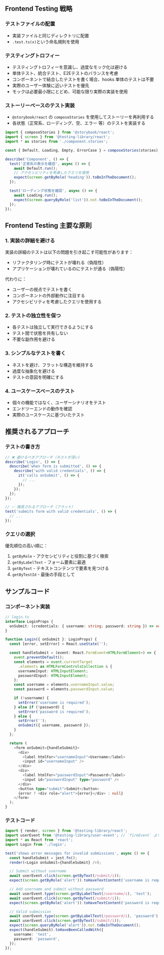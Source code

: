 ## Frontend Testing 戦略

### テストファイルの配置
- 実装ファイルと同じディレクトリに配置
- `.test.ts(x)`という命名規則を使用

### テスティングトロフィー
- テスティングトロフィーを意識し、過度なモック化は避ける
- 単体テスト、統合テスト、E2Eテストのバランスを考慮
- コンポーネントで結合したテストを書く場合、hooks 単体のテストは不要
- 実際のユーザー体験に近いテストを優先
- モックは必要最小限にとどめ、可能な限り実際の実装を使用

### ストーリーベースのテスト実装

- `@storybook/react` の `composeStories` を使用してストーリーを再利用する
- 各状態（正常系、ローディング、空、エラー 等）のテストを実装する

```typescript
import { composeStories } from '@storybook/react';
import { screen } from '@testing-library/react';
import * as stories from './component.stories';

const { Default, Loading, Empty, ErrorCase } = composeStories(stories);

describe('Component', () => {
  test('正常系の表示を確認', async () => {
    await Default.run();
    // アクセシビリティを考慮したクエリを使用
    expect(screen.getByRole('heading')).toBeInTheDocument();
  });

  test('ローディング状態を確認', async () => {
    await Loading.run();
    expect(screen.queryByRole('list')).not.toBeInTheDocument();
  });
});
```

## Frontend Testing 主要な原則

### 1. 実装の詳細を避ける

実装の詳細のテストは以下の問題を引き起こす可能性があります：

- リファクタリング時にテストが壊れる（偽陰性）
- アプリケーションが壊れているのにテストが通る（偽陽性）

代わりに：

- ユーザーの視点でテストを書く
- コンポーネントの外部動作に注目する
- アクセシビリティを考慮したクエリを使用する

### 2. テストの独立性を保つ

- 各テストは独立して実行できるようにする
- テスト間で状態を共有しない
- 不要な副作用を避ける

### 3. シンプルなテストを書く

- ネストを避け、フラットな構造を維持する
- 過度な抽象化を避ける
- テストの意図を明確にする

### 4. ユースケースベースのテスト

- 個々の機能ではなく、ユーザーシナリオをテスト
- エンドツーエンドの動作を確認
- 実際のユースケースに基づいたテスト

## 推奨されるアプローチ

### テストの書き方

```typescript
// ❌ 避けるべきアプローチ（ネストが深い）
describe('Login', () => {
  describe('when form is submitted', () => {
    describe('with valid credentials', () => {
      it('calls onSubmit', () => {
        // ...
      });
    });
  });
});

// ✅ 推奨されるアプローチ（フラット）
test('submits form with valid credentials', () => {
  // ...
});
```

### クエリの選択

優先順位の高い順に：

1. `getByRole` - アクセシビリティと役割に基づく検索
2. `getByLabelText` - フォーム要素に最適
3. `getByText` - テキストコンテンツで要素を見つける
4. `getByTestId` - 最後の手段として

## サンプルコード

### コンポーネント実装

```typescript
// login.ts
interface LoginProps {
  onSubmit: (credentials: { username: string; password: string }) => void;
}

function Login({ onSubmit }: LoginProps) {
  const [error, setError] = React.useState('');

  const handleSubmit = (event: React.FormEvent<HTMLFormElement>) => {
    event.preventDefault();
    const elements = event.currentTarget
      .elements as HTMLFormControlsCollection & {
      usernameInput: HTMLInputElement;
      passwordInput: HTMLInputElement;
    };
    const username = elements.usernameInput.value;
    const password = elements.passwordInput.value;

    if (!username) {
      setError('username is required');
    } else if (!password) {
      setError('password is required');
    } else {
      setError('');
      onSubmit({ username, password });
    }
  };

  return (
    <form onSubmit={handleSubmit}>
      <div>
        <label htmlFor="usernameInput">Username</label>
        <input id="usernameInput" />
      </div>
      <div>
        <label htmlFor="passwordInput">Password</label>
        <input id="passwordInput" type="password" />
      </div>
      <button type="submit">Submit</button>
      {error ? <div role="alert">{error}</div> : null}
    </form>
  );
}
```

### テストコード

```typescript
import { render, screen } from '@testing-library/react';
import userEvent from '@testing-library/user-event'; // `fireEvent` より `userEvent`を優先する
import * as React from 'react';
import Login from './login';

test('shows error messages for invalid submissions', async () => {
  const handleSubmit = jest.fn();
  render(<Login onSubmit={handleSubmit} />);

  // Submit without username
  await userEvent.click(screen.getByText(/submit/i));
  expect(screen.getByRole('alert')).toHaveTextContent('username is required');

  // Add username and submit without password
  await userEvent.type(screen.getByLabelText(/username/i), 'test');
  await userEvent.click(screen.getByText(/submit/i));
  expect(screen.getByRole('alert')).toHaveTextContent('password is required');

  // Valid submission
  await userEvent.type(screen.getByLabelText(/password/i), 'password');
  await userEvent.click(screen.getByText(/submit/i));
  expect(screen.queryByRole('alert')).not.toBeInTheDocument();
  expect(handleSubmit).toHaveBeenCalledWith({
    username: 'test',
    password: 'password',
  });
});
```